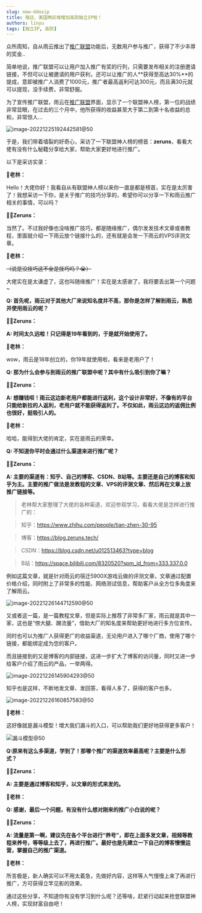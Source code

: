```yaml
---
slug: new-ddosip
title: 宿迁、美国两区域增加高防独立IP啦！
authors: linyu
tags: [独立IP, 高防]
---
```


众所周知，自从雨云推出了[推广联盟][推广联盟]功能后，无数用户参与推广，获得了不少丰厚的奖金..

简单地说，推广联盟可以让用户加入推广有奖的行列，只需要发布相关的注册邀请链接，不但可以让被邀请的用户获利，还可以让推广的人**获得至高达30%**的提成，意即被推广人消费了1000元，推广者最高返利可达300元，而且满30元就可以提现，没手续费，非常舒服。
<!--truncate-->

为了宣传推广联盟，雨云在[推广联盟][推广联盟]界面，显示了一个联盟神人榜，第一位的战绩非常显眼，在过去的三个月中，他所获得的收益甚至大于第二到第十名收益的总和，非常惊人...

![image-20221225192442581@50](./assets/image-20221225192442581.png)

于是，我们带着墙裂的好奇心，采访了一下联盟神人榜的榜首：**zeruns**，看看大佬有没有什么秘籍分享给大家，帮助大家更好地进行推广。

以下是采访实录：

🙋**老林：**

Hello！大佬你好！我看自从有联盟神人榜以来你一直是都是榜首，实在是太厉害了！我想采访一下你，是关于推广的技巧分享的，希望你可以分享一下和雨云推广相关的事情，可以吗？

🧑‍💻**Zeruns：**

当然了。不过我好像也没啥推广技巧，都是随缘推广，偶尔发发技术文章或者教程，里面就介绍一下雨云放个链接什么的，还有就是会发一下雨云的VPS评测文章。

🙋**老林：**

~~（说是没技巧这不全是技巧吗？😭）~~

大佬实在是太谦虚了，这也叫随缘推广！实在是太感谢了，我将要丢出第一个问题~

**Q: 首先呢，雨云对于其他大厂来说知名度并不高，那你是怎样了解到雨云，熟悉并使用雨云的呢？**

🧑‍💻**Zeruns：**

**A: 时间太久远啦！只记得是19年看到的，于是就开始使用了。**

🙋**老林：**

wow，雨云是18年创立的，你19年就使用啦，看来是老用户了！

**Q: 那为什么会参与到雨云的推广联盟中呢？其中有什么吸引到你了嘛？**

🧑‍💻**Zeruns：**

**A: 想赚钱呗！雨云这边新老用户都能进行返利，这个设计非常好，不像有的平台只能给新拉的人返利，老用户就不能获得返利了。不仅如此，雨云这边的返佣比例也很好，挺吸引人的。**

🙋**老林：**

哈哈，能得到大佬的肯定，实在是雨云的荣幸。

**Q: 不知道你平时会通过什么渠道来进行推广呢？**

🧑‍💻**Zeruns：**

**A: 主要的渠道有：知乎、自己的博客、CSDN、B站等。主要还是自己的博客和知乎为主。主要的推广做法是发教程的文章、VPS的评测文章、然后再在文章上放推广链接等。**

>  老林帮大家整理了大佬的各种渠道，欢迎参观学习，看看大佬是怎样进行推广的：

>  知乎：https://www.zhihu.com/people/tian-zhen-30-95

>  博客：https://blog.zeruns.tech/

>  CSDN：https://blog.csdn.net/u012513463?type=blog

>  B站：https://space.bilibili.com/8320520?spm_id_from=333.337.0.0

例如这篇文章，就是针对雨云的宿迁5900X游戏云做的评测文章，文章通过配置价格介绍，同时附上了非常多的性能、网络测试信息，帮助客户从全方位多角度来了解雨云。

![image-20221226144712590@50](./assets/image-20221226144712590.png)

又或者这一篇，是一篇教程文章，但是实际上推荐了非常多厂家，雨云就是其中一家，这也是“傍大腿、蹭流量”，借助大厂的知名度来帮助更好地进行多方位宣传。

同时也可以为推广人获得更广的收益渠道，无论用户进入了哪个厂商，使用了哪个链接，都能绑定成为您的客户。

而且链接到的又是博客的内部链接，这进一步扩大了博客的访问量，同时又进一步给客户介绍了雨云的产品，一举两得。

![image-20221226145904293@50](./assets/image-20221226145904293.png)

知乎也是这样，不断地发文章、发回答，看得人多了，获得的客户也多。

![image-20221226160857583@50](./assets/image-20221226160857583.png)

🙋**老林：**

这好像就是漏斗模型！增大我们漏斗的入口，可以帮助我们更好地获得更多客户！

![漏斗模型@50](./assets/elYgLPcgvfCNI92l84SU.png)

**Q:原来有这么多渠道，学到了！那哪个推广的渠道效率最高呢？主要是什么形式？**

🧑‍💻**Zeruns：**

**A: 主要是通过博客和知乎，以文章的形式来发的。**

🙋**老林：**

**Q: 感谢，最后一个问题，有没有什么想对刚来的推广小白说的呢？**

🧑‍💻**Zeruns：**

**A: 流量是第一啊，建议先在各个平台进行“养号”，即在上面多发文章，视频等教程来养号，等等级上去了，再进行推广。最好也是先建立一下自己的博客慢慢运营，掌握自己的推广渠道。**

🙋**老林：**

所言极是，新人确实可以不用太着急，先做好内容，这样等人气慢慢上来了再进行推广，方可获得立竿见影的效果。



通过这些分享，不知道你有没有学习到什么呢？还等啥，赶紧行动起来抢登联盟神人榜，实现财富自由吧！



[推广联盟]: https://app.rainyun.com/agent
